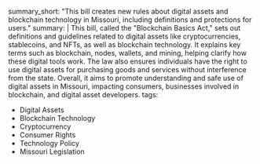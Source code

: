 summary_short: "This bill creates new rules about digital assets and blockchain technology in Missouri, including definitions and protections for users."
summary: |
  This bill, called the "Blockchain Basics Act," sets out definitions and guidelines related to digital assets like cryptocurrencies, stablecoins, and NFTs, as well as blockchain technology. It explains key terms such as blockchain, nodes, wallets, and mining, helping clarify how these digital tools work. The law also ensures individuals have the right to use digital assets for purchasing goods and services without interference from the state. Overall, it aims to promote understanding and safe use of digital assets in Missouri, impacting consumers, businesses involved in blockchain, and digital asset developers.
tags:
  - Digital Assets
  - Blockchain Technology
  - Cryptocurrency
  - Consumer Rights
  - Technology Policy
  - Missouri Legislation
